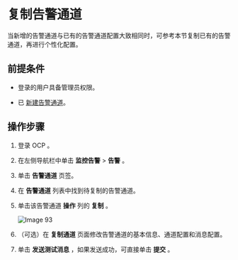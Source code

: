 # 复制告警通道

当新增的告警通道与已有的告警通道配置大致相同时，可参考本节复制已有的告警通道，再进行个性化配置。

## 前提条件

* 登录的用户具备管理员权限。

* 已 [新建告警通道](../500.manage-alert-channels/100.create-an-alert-channel.md)。

## 操作步骤

1. 登录 OCP 。

2. 在左侧导航栏中单击 **监控告警** \> **告警** 。

3. 单击 **告警通道** 页签。

4. 在 **告警通道** 列表中找到待复制的告警通道。

5. 单击该告警通道 **操作** 列的 **复制** 。

   ![Image 93](https://obbusiness-private.oss-cn-shanghai.aliyuncs.com/doc/img/ocp/401/%E5%A4%8D%E5%88%B6%E5%91%8A%E8%AD%A6%E9%80%9A%E9%81%931.png)

6. （可选）在 **复制通道** 页面修改告警通道的基本信息、通道配置和消息配置。

7. 单击 **发送测试消息** ，如果发送成功，可直接单击 **提交** 。
